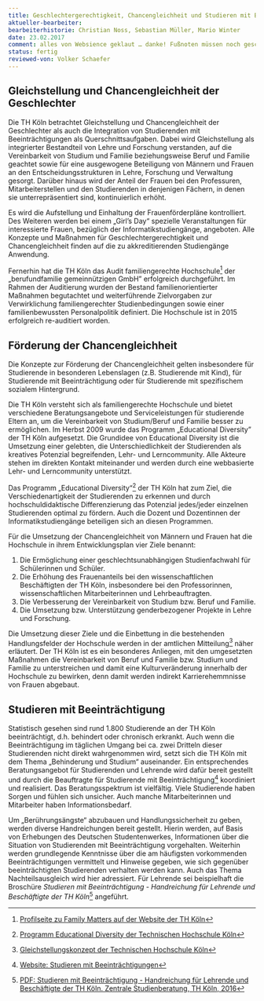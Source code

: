 ```yaml
---
title: Geschlechtergerechtigkeit, Chancengleichheit und Studieren mit Beeinträchtigungen
aktueller-bearbeiter: 
bearbeiterhistorie: Christian Noss, Sebastian Müller, Mario Winter
date: 23.02.2017
comment: alles von Websience geklaut … danke! Fußnoten müssen noch gescheit gesetzt werden. Handreichung Beeinträchtigung nachgelegt.
status: fertig
reviewed-von: Volker Schaefer
---
```


## Gleichstellung und Chancengleichheit der Geschlechter

Die TH Köln betrachtet Gleichstellung und Chancengleichheit der Geschlechter als auch die Integration von Studierenden mit Beeinträchtigungen als Querschnittsaufgaben. Dabei wird Gleichstellung als integrierter Bestandteil von Lehre und Forschung verstanden, auf die Vereinbarkeit von Studium und Familie beziehungsweise Beruf und Familie geachtet sowie für eine ausgewogene Beteiligung von Männern und Frauen an den Entscheidungsstrukturen in Lehre, Forschung und Verwaltung gesorgt. Darüber hinaus wird der Anteil der Frauen bei den Professuren, Mitarbeiterstellen und den Studierenden in denjenigen Fächern, in denen sie unterrepräsentiert sind, kontinuierlich erhöht.

Es wird die Aufstellung und Einhaltung der Frauenförderpläne kontrolliert. Des Weiteren werden bei einem „Girl’s Day“ spezielle Veranstaltungen für interessierte Frauen, bezüglich der Informatikstudiengänge, angeboten. Alle Konzepte und Maßnahmen für Geschlechtergerechtigkeit und Chancengleichheit finden auf die zu akkreditierenden Studiengänge Anwendung.

Fernerhin hat die TH Köln das Audit familiengerechte Hochschule[^family-matters] der „berufundfamilie gemeinnützigen GmbH” erfolgreich durchgeführt. Im Rahmen der Auditierung wurden der Bestand familienorientierter Maßnahmen begutachtet und weiterführende Zielvorgaben zur Verwirklichung familiengerechter Studienbedingungen sowie einer familienbewussten Personalpolitik definiert. Die Hochschule ist in 2015 erfolgreich re-auditiert worden.


## Förderung der Chancengleichheit

Die Konzepte zur Förderung der Chancengleichheit gelten insbesondere für Studierende in besonderen Lebenslagen (z.B. Studierende mit Kind), für Studierende mit Beeinträchtigung oder für Studierende mit spezifischem sozialem Hintergrund.

Die TH Köln versteht sich als familiengerechte Hochschule und bietet verschiedene Beratungsangebote und Serviceleistungen für studierende Eltern an, um die Vereinbarkeit von Studium/Beruf und Familie besser zu ermöglichen. Im Herbst 2009 wurde das Programm „Educational Diversity” der TH Köln aufgesetzt. Die Grundidee von Educational Diversity ist die Umsetzung einer gelebten, die Unterschiedlichkeit der Studierenden als kreatives Potenzial begreifenden, Lehr- und Lerncommunity. Alle Akteure stehen im direkten Kontakt miteinander und werden durch eine webbasierte Lehr- und Lerncommunity unterstützt.

Das Programm „Educational Diversity“[^educational-diversity] der TH Köln hat zum Ziel, die Verschiedenartigkeit der Studierenden zu erkennen und durch hochschuldidaktische Differenzierung das Potenzial jedes/jeder einzelnen Studierenden optimal zu fördern. Auch die Dozent und Dozentinnen der Informatikstudiengänge beteiligen sich an diesen Programmen.


Für die Umsetzung der Chancengleichheit von Männern und Frauen hat die Hochschule in ihrem Entwicklungsplan vier Ziele benannt:

1. Die Ermöglichung einer geschlechtsunabhängigen Studienfachwahl für Schülerinnen und Schüler.
2. Die Erhöhung des Frauenanteils bei den wissenschaftlichen Beschäftigten der TH Köln, insbesondere bei den Professorinnen, wissenschaftlichen Mitarbeiterinnen und Lehrbeauftragten.
3. Die Verbesserung der Vereinbarkeit von Studium bzw. Beruf und Familie.
4. Die Umsetzung bzw. Unterstützung genderbezogener Projekte in Lehre und Forschung.

Die Umsetzung dieser Ziele und die Einbettung in die bestehenden Handlungsfelder der Hochschule werden in der amtlichen Mitteilung[^gleichstellungskonzept] näher erläutert. Der TH Köln ist es ein besonderes Anliegen, mit den umgesetzten Maßnahmen die Vereinbarkeit von Beruf und Familie bzw. Studium und Familie zu unterstreichen und damit eine Kulturveränderung innerhalb der Hochschule zu bewirken, denn damit werden indirekt Karrierehemmnisse von Frauen abgebaut.

## Studieren mit Beeinträchtigung

Statistisch gesehen sind rund 1.800 Studierende an der TH Köln beeinträchtigt, d.h. behindert oder chronisch erkrankt. Auch wenn die Beeinträchtigung im täglichen Umgang bei ca. zwei Dritteln dieser Studierenden nicht direkt wahrgenommen wird, setzt sich die TH Köln mit dem Thema „Behinderung und Studium“ auseinander. Ein entsprechendes Beratungsangebot für Studierenden und Lehrende wird dafür bereit gestellt und durch die Beauftragte für Studierende mit Beeinträchtigung[^studieren-mit-beeintraechtigung] koordiniert und realisiert. Das Beratungsspektrum ist vielfältig. Viele Studierende haben Sorgen und fühlen sich unsicher. Auch manche Mitarbeiterinnen und Mitarbeiter haben Informationsbedarf.

Um „Berührungsängste“ abzubauen und Handlungssicherheit zu geben, werden diverse Handreichungen bereit gestellt. Hierin werden, auf Basis von Erhebungen des Deutschen Studentenwerkes, Informationen über die Situation von Studierenden mit Beeinträchtigung vorgehalten. Weiterhin werden grundlegende Kenntnisse über die am häufigsten vorkommenden Beeinträchtigungen vermittelt und Hinweise gegeben, wie sich gegenüber beeinträchtigten Studierenden verhalten werden kann. Auch das Thema Nachteilsausgleich wird hier adressiert. Für Lehrende sei beispielhaft die Broschüre *Studieren mit Beeinträchtigung - Handreichung für Lehrende und Beschäftigte der TH Köln*[^handreichung-studieren-mit-beeintraechtigung] angeführt.

[^gleichstellungskonzept]: <a href="http://www.fh-koeln.de/mam/downloads/deutsch/hochschule/profil/gleichstellung/gleichstellungskonzept.pdf">Gleichstellungskonzept der Technischen Hochschule Köln</a>
[^educational-diversity]: <a href="https://www.th-koeln.de/hochschule/educational-diversity_5710.php">Programm Educational Diversity der Technischen Hochschule Köln</a>
[^family-matters]: <a href="https://www.th-koeln.de/hochschule/familienfreundlichkeit_3759.php">Profilseite zu Family Matters auf der Website der TH Köln</a>
[^studieren-mit-beeintraechtigung]: <a href="https://www.th-koeln.de/studium/studieren-mit-beeintraechtigung_169.php">Website: Studieren mit Beeinträchtigungen</a>
[^handreichung-studieren-mit-beeintraechtigung]: <a href="https://www.th-koeln.de/mam/downloads/deutsch/studium/beratung/beeintraechtigung/a5brosch__re_beeintr__chtigung_2016.pdf">PDF: Studieren mit Beeinträchtigung - Handreichung für Lehrende und Beschäftigte der TH Köln. Zentrale Studienberatung, TH Köln, 2016</a>


